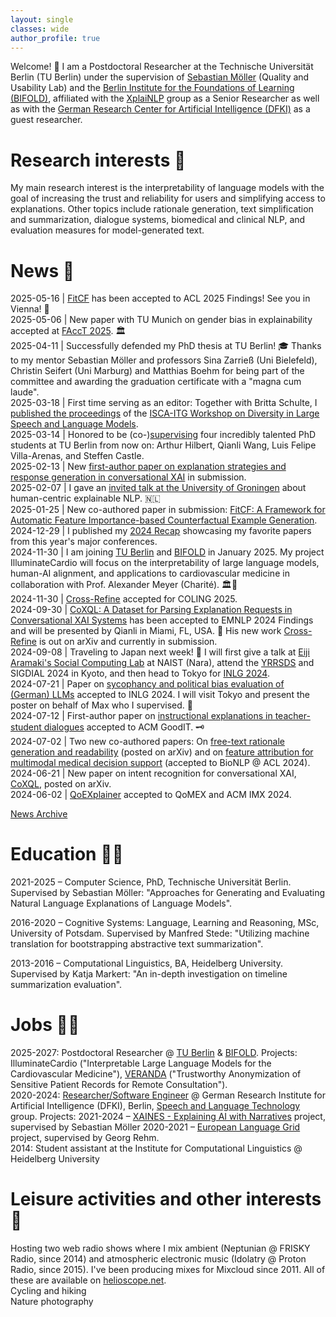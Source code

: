```yaml
---
layout: single
classes: wide
author_profile: true
---
```


Welcome! 👋 I am a Postdoctoral Researcher at the Technische Universität Berlin (TU Berlin)
under the supervision of [Sebastian Möller](https://www.qu.tu-berlin.de/menue/team/professur/parameter/en/) (Quality and Usability Lab) and the [Berlin Institute for the Foundations of Learning (BIFOLD)](https://www.bifold.berlin/),
affiliated with the [XplaiNLP](https://xplainlp.github.io/authors/nils-feldhus/) group as a Senior Researcher
as well as with the [German Research Center for Artificial Intelligence (DFKI)](https://www.dfki.de/en/web/research/research-departments/speech-and-language-technology) as a guest researcher.

# Research interests 👀
My main research interest is the interpretability of language models with the goal of increasing the trust and reliability for users and simplifying access to explanations. Other topics include rationale generation, text simplification and summarization, dialogue systems, biomedical and clinical NLP, and evaluation measures for model-generated text.  

# News 🤩  
2025-05-16 | [FitCF](./publications/index.md#2025) has been accepted to ACL 2025 Findings! See you in Vienna! 🎡  
2025-05-06 | New paper with TU Munich on gender bias in explainability accepted at [FAccT 2025](./publications/index.md#2025). 🏛️  
2025-04-11 | Successfully defended my PhD thesis at TU Berlin! 🎓 Thanks to my mentor Sebastian Möller and professors Sina Zarrieß (Uni Bielefeld), Christin Seifert (Uni Marburg) and Matthias Boehm for being part of the committee and awarding the graduation certificate with a "magna cum laude".  
2025-03-18 | First time serving as an editor: Together with Britta Schulte, I [published the proceedings](./publications/index.md#2025) of the [ISCA-ITG Workshop on Diversity in Large Speech and Language Models](https://arxiv.org/abs/2503.10298).  
2025-03-14 | Honored to be (co-)[supervising](./supervision/index.md) four incredibly talented PhD students at TU Berlin from now on: Arthur Hilbert, Qianli Wang, Luis Felipe Villa-Arenas, and Steffen Castle.  
2025-02-13 | New [first-author paper on explanation strategies and response generation in conversational XAI](./publications/index.md#2025) in submission.  
2025-02-07 | I gave an [invited talk at the University of Groningen](./talks/index.md) about human-centric explainable NLP. 🇳🇱  
2025-01-25 | New co-authored paper in submission: [FitCF: A Framework for Automatic Feature Importance-based Counterfactual Example Generation](./publications/index.md#2025).  
2024-12-29 | I published my [2024 Recap](./recommended/2024.md) showcasing my favorite papers from this year's major conferences.  
2024-11-30 | I am joining [TU Berlin](https://www.tu.berlin/en/qu/ueber-uns/team-personen/senior-researchers/nils-feldhus) and [BIFOLD](https://www.bifold.berlin/) in January 2025. My project IlluminateCardio will focus on the interpretability of large language models, human-AI alignment, and applications to cardiovascular medicine in collaboration with Prof. Alexander Meyer (Charité). 🏛️🏥  
2024-11-30 | [Cross-Refine](./publications/index.md#2025) accepted for COLING 2025.  
2024-09-30 | [CoXQL: A Dataset for Parsing Explanation Requests in Conversational XAI Systems](./publications/index.md#2024) has been accepted to EMNLP 2024 Findings and will be presented by Qianli in Miami, FL, USA. 🗽 His new work [Cross-Refine](./publications/index.md#2024) is out on arXiv and currently in submission.  
2024-09-08 | Traveling to Japan next week! 🗾 I will first give a talk at [Eiji Aramaki's Social Computing Lab](https://luululu.com/en/) at NAIST (Nara), attend the [YRRSDS](https://sites.google.com/view/yrrsds2024/program) and SIGDIAL 2024 in Kyoto, and then head to Tokyo for [INLG 2024](https://inlg2024.github.io/program.html).  
2024-07-21 | Paper on [sycophancy and political bias evaluation of (German) LLMs](./publications/index.md#2024) accepted to INLG 2024. I will visit Tokyo and present the poster on behalf of Max who I supervised. 🗼  
2024-07-12 | First-author paper on [instructional explanations in teacher-student dialogues](./publications/index.md#2024) accepted to ACM GoodIT. 🗝  
2024-07-02 | Two new co-authored papers: On [free-text rationale generation and readability](./publications/index.md#2024) (posted on arXiv) and on [feature attribution for multimodal medical decision support](./publications/index.md#2024) (accepted to BioNLP @ ACL 2024).  
2024-06-21 | New paper on intent recognition for conversational XAI, [CoXQL](./publications/index.md#2024), posted on arXiv.  
2024-06-02 | [QoEXplainer](./publications/index.md#2024) accepted to QoMEX and ACM IMX 2024.

[News Archive](old_news.md)



# Education 👨‍🎓
2021-2025 – Computer Science, PhD, Technische Universität Berlin. Supervised by Sebastian Möller: "Approaches for Generating and Evaluating Natural Language Explanations of Language Models".  

2016-2020 – Cognitive Systems: Language, Learning and Reasoning, MSc, University of Potsdam. Supervised by Manfred Stede: "Utilizing machine translation for bootstrapping abstractive text summarization".  

2013-2016 – Computational Linguistics, BA, Heidelberg University. Supervised by Katja Markert: "An in-depth investigation on timeline summarization evaluation".  

# Jobs 👨‍💼
2025-2027: Postdoctoral Researcher @ [TU Berlin](https://www.tu.berlin/en/qu/ueber-uns/team-personen/senior-researchers/nils-feldhus) & [BIFOLD](https://www.bifold.berlin/). Projects: IlluminateCardio ("Interpretable Large Language Models for the Cardiovascular Medicine"), [VERANDA](https://www.tu.berlin/qu/forschung/laufende-vergangene-projekte/laufende-projekte/veranda) ("Trustworthy Anonymization of Sensitive Patient Records for Remote Consultation").  
2020-2024: [Researcher/Software Engineer](https://www.dfki.de/en/web/about-us/employee/person/nife02) @ German Research Institute for Artificial Intelligence (DFKI), Berlin, [Speech and Language Technology](https://www.dfki.de/en/web/research/research-departments/speech-and-language-technology/) group. Projects: 2021-2024 – [XAINES - Explaining AI with Narratives](https://www.dfki.de/en/web/research/projects-and-publications/projects-overview/project/xaines) project, supervised by Sebastian Möller 2020-2021 – [European Language Grid](https://live.european-language-grid.eu/) project, supervised by Georg Rehm.  
2014: Student assistant at the Institute for Computational Linguistics @ Heidelberg University  



# Leisure activities and other interests 🎵
Hosting two web radio shows where I mix ambient (Neptunian @ FRISKY Radio, since 2014) and atmospheric electronic music (Idolatry @ Proton Radio, since 2015). I've been producing mixes for Mixcloud since 2011. All of these are available on [helioscope.net](https://helioscope.net/).  
Cycling and hiking  
Nature photography
